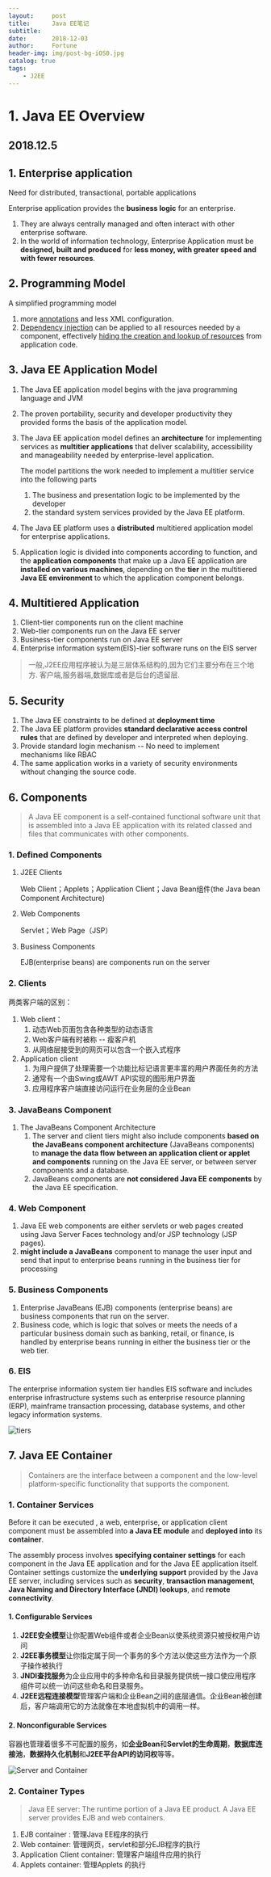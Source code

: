 ```yaml
---
layout:     post   				   
title:      Java EE笔记 				
subtitle:   
date:       2018-12-03				
author:     Fortune					
header-img: img/post-bg-iOS0.jpg 	
catalog: true 					
tags:								
    - J2EE
---
```


# 1. Java EE Overview

## 2018.12.5

## 1. Enterprise application

Need for distributed, transactional, portable applications

Enterprise application provides the **business logic** for an enterprise.

1. They are always centrally managed and often interact with other enterprise software.
2. In the world of information technology, Enterprise Application must be **designed, built and produced** for **less money, with greater speed and with fewer resources**.



## 2. Programming Model

A simplified programming model

1. more <u>annotations</u> and less XML configuration.
2. <u>Dependency injection</u> can be applied to all resources needed by a component, effectively <u>hiding the creation and lookup of resources</u> from application code.



## 3. Java EE Application Model

1. The Java EE application model begins with the java programming language and JVM

2. The proven portability, security and developer productivity they provided forms the basis of the application model.

3. The Java EE application model defines an **architecture** for implementing services as **multitier applications** that deliver scalability, accessibility and manageability needed by enterprise-level application.

   The model partitions the work needed to implement a multitier service into the 	following parts

   1. The business and presentation logic to be implemented by the developer
   2. the standard system services provided by the Java EE platform.

4. The Java EE platform uses a **distributed** multitiered application model for enterprise applications. 
5. Application logic is divided into components according to function, and the **application components** that make up a Java EE application are **installed on various machines**, depending on the **tier** in the multitiered **Java EE environment** to which the application component belongs.



## 4. Multitiered Application 

1. Client-tier components run on the client machine
2. Web-tier components run on the Java EE server
3. Business-tier components run on Java EE server
4. Enterprise information system(EIS)-tier software runs on the EIS server

> 一般,J2EE应用程序被认为是三层体系结构的,因为它们主要分布在三个地方. 客户端,服务器端,数据库或者是后台的遗留层.





## 5. Security

1. The Java EE constraints to be defined at **deployment time**
2. The Java EE platform provides **standard declarative access control rules** that are defined by developer and interpreted when deploying.
3. Provide standard login mechanism -- No need to implement mechanisms like RBAC
4. The same application works in a variety of security environments without changing the source code.

## 6. Components

> A Java EE component is a self-contained functional software unit that is assembled into a Java EE application with its related classed and files that communicates with other components.

### 1. Defined Components

1. J2EE Clients

   Web Client；Applets；Application Client；Java Bean组件(the Java bean Component Architecture)

2. Web Components

   Servlet；Web Page（JSP）

3. Business Components

   EJB(enterprise beans) are components run on the server

### 2. Clients

两类客户端的区别：

1. Web client：
   1. 动态Web页面包含各种类型的动态语言
   2. Web客户端有时被称 -- 瘦客户机
   3. 从网络层接受到的网页可以包含一个嵌入式程序
2. Application client
   1. 为用户提供了处理需要一个功能比标记语言更丰富的用户界面任务的方法
   2. 通常有一个由Swing或AWT API实现的图形用户界面
   3. 应用程序客户端直接访问运行在业务层的企业Bean

### 3. JavaBeans Component

1. The JavaBeans Component Architecture
   1. The server and client tiers might also include components **based on the JavaBeans component architecture** (JavaBeans components) to **manage the data flow between an application client or applet and components** running on the Java EE server, or between server components and a database.
   2. JavaBeans components are **not considered Java EE components** by the Java EE specification.

### 4. Web Component

1. Java EE web components are either servlets or web pages created using Java Server Faces technology and/or JSP technology (JSP pages).
2. **might include a JavaBeans** component to manage the user input and send that input to enterprise beans running in the business tier for processing

### 5. Business Components

1. Enterprise JavaBeans (EJB) components (enterprise beans) are business components that run on the server.
2. Business code, which is logic that solves or meets the needs of a particular business domain such as banking, retail, or finance, is handled by enterprise beans running in either the business tier or the web tier.



### 6. EIS

The enterprise information system tier handles EIS software and includes enterprise infrastructure systems such as enterprise resource planning (ERP), mainframe transaction processing, database systems, and other legacy information systems.

![tiers](https://raw.githubusercontent.com/NJUSSJ/NJUSSJ.github.io/master/post_image/Java%20EE/Tiers.png)

## 7. Java EE Container

> Containers are the interface between a component and the low-level platform-specific functionality that supports the component.



### 1. Container Services

Before it can be executed , a web, enterprise, or application client component must be assembled into **a Java EE module** and **deployed into** its **container**.

The assembly process involves **specifying container settings** for each component in the Java EE application and for the Java EE application itself. Container settings customize the **underlying support** provided by the Java EE server, including services such as **security**, **transaction management**, **Java Naming and Directory Interface (JNDI) lookups**, and **remote connectivity**.



#### 1. Configurable Services

1. **J2EE安全模型**让你配置Web组件或者企业Bean以使系统资源只被授权用户访问
2. **J2EE事务模型**让你指定属于同一个事务的多个方法以使这些方法作为一个原子操作被执行
3. **JNDI查找服务**为企业应用中的多种命名和目录服务提供统一接口使应用程序组件可以统一访问这些命名和目录服务。
4. **J2EE远程连接模型**管理客户端和企业Bean之间的底层通信。企业Bean被创建后，客户端调用它的方法就像在本地虚拟机中的调用一样。

#### 2. Nonconfigurable Services

容器也管理着很多不可配置的服务，如**企业Bean**和**Servlet的生命周期**，**数据库连接池**，**数据持久化机制**和**J2EE平台API的访问权**等等。

![Server and Container](https://raw.githubusercontent.com/NJUSSJ/NJUSSJ.github.io/master/post_image/Java%20EE/Server%20and%20Container.png)

### 2. Container Types

> Java EE server: The runtime portion of a Java EE product. A Java EE server provides EJB and web containers.

1. EJB container : 管理Java EE程序的执行
2. Web container: 管理网页，servlet和部分EJB程序的执行
3. Application Client container: 管理客户端组件应用的执行
4. Applets container: 管理Applets 的执行

